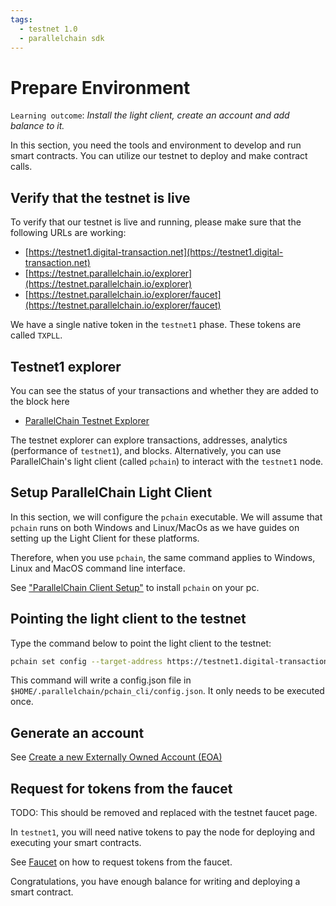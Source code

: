 ```yaml
---
tags:
  - testnet 1.0
  - parallelchain sdk
---
```


# Prepare Environment

`Learning outcome`: _Install the light client, create an account and add balance to it._

In this section, you need the tools and environment to develop and run smart contracts. You can utilize our testnet to deploy and make contract calls. 

## Verify that the testnet is live

To verify that our testnet is live and running, please make sure that the following URLs are working:

* [https://testnet1.digital-transaction.net](https://testnet1.digital-transaction.net) 
* [https://testnet.parallelchain.io/explorer](https://testnet.parallelchain.io/explorer) 
* [https://testnet.parallelchain.io/explorer/faucet](https://testnet.parallelchain.io/explorer/faucet) 

We have a single native token in the `testnet1` phase. These tokens are called `TXPLL`.

## Testnet1 explorer

You can see the status of your transactions and whether they are added to the block here
- [ParallelChain Testnet Explorer](https://testnet.parallelchain.io/explorer) 

The testnet explorer can explore transactions, addresses, analytics (performance of `testnet1`), and blocks. Alternatively, you can use ParallelChain's light client (called `pchain`) to interact with the `testnet1` node.

## Setup ParallelChain Light Client 

In this section, we will configure the `pchain` executable. We will assume that `pchain` runs on both Windows and Linux/MacOs as we have guides on setting up the Light Client for these platforms. 

Therefore, when you use `pchain`, the same command applies to Windows, Linux and MacOS command line interface.

See ["ParallelChain Client Setup"](../cli/index.md#setup) to install `pchain` on your pc.

## Pointing the light client to the testnet

Type the command below to point the light client to the testnet:
```bash
pchain set config --target-address https://testnet1.digital-transaction.net
``` 

This command will write a config.json file in `$HOME/.parallelchain/pchain_cli/config.json`. It only needs to be executed once.

## Generate an account

See [Create a new Externally Owned Account (EOA)](/cli/real_world_walkthrough/#create-a-new-externally-owned-account-eoa)

## Request for tokens from the faucet

TODO: This should be removed and replaced with the testnet faucet page.

In `testnet1`, you will need native tokens to pay the node for deploying and executing your smart contracts. 

See [Faucet](/faucet) on how to request tokens from the faucet.

Congratulations, you have enough balance for writing and deploying a smart contract.
